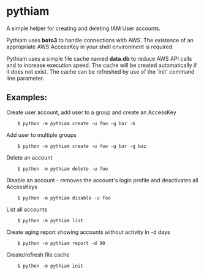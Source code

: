 # pythiam

A simple helper for creating and deleting IAM User accounts.

Pythiam uses **boto3** to handle connections with AWS. The existence of an appropriate AWS AccessKey in your shell 
environment is required.

Pythiam uses a simple file cache named **data.db** to reduce AWS API calls and to increase execution speed. The cache
will be created automatically if it does not exist. The cache can be refreshed by use of the 'init' command line parameter.


## Examples:

Create user account, add user to a group and create an AccessKey

        $ python -m pythiam create -u foo -g bar -k

Add user to multiple groups

        $ python -m pythiam create -u foo -g bar -g baz

Delete an account

        $ python -m pythiam delete -u foo

Disable an account - removes the account's login profile and deactivates all AccessKeys

        $ python -m pythiam disable -u foo

List all accounts

        $ python -m pythiam list

Create aging report showing accounts without activity in -d days

        $ python -m pythiam report -d 90

Create/refresh file cache

        $ python -m pythiam init
